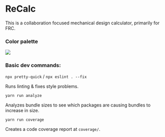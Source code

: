 # ReCalc

This is a collaboration focused mechanical design calculator, primarily for FRC.

### Color palette

![](https://i.imgur.com/fqPW1Qe.png)

### Basic dev commands:

`npx pretty-quick` / `npx eslint . --fix`

Runs linting & fixes style problems.

`yarn run analyze`

Analyzes bundle sizes to see which packages are causing bundles to increase in size.

`yarn run coverage`

Creates a code coverage report at `coverage/`.
